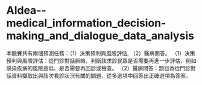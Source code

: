# AIdea--medical_information_decision-making_and_dialogue_data_analysis
本競賽共有兩個預測任務：（1）決策預判與風險評估, （2）醫病問答。
（1）決策預判與風險評估：從門診對話脈絡，判斷該求診民眾是否需要再進一步評估，例如感染疾病的風險高低、是否需要再回診或檢查。
（2）醫病問答：題目為從門診對話資料擷取出與該次看診狀況有關的問題，從多選項中回答出正確選項為答案。
